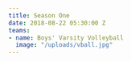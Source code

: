 ```yaml
---
title: Season One
date: 2018-08-22 05:30:00 Z
teams:
- name: Boys' Varsity Volleyball
  image: "/uploads/vball.jpg"
---
```


